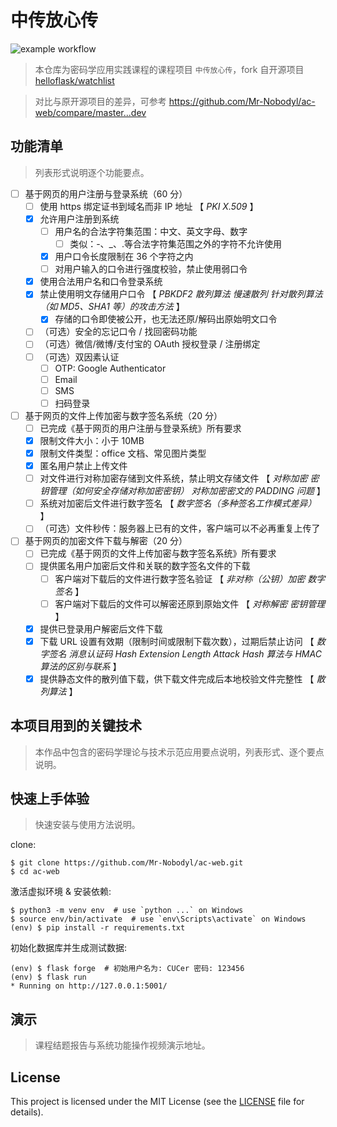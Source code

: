 # 中传放心传

![example workflow](https://github.com/Mr-Nobodyl/ac-web/actions/workflows/ac-web_CI.yaml/badge.svg)

> 本仓库为密码学应用实践课程的课程项目 `中传放心传`，fork 自开源项目 [helloflask/watchlist](https://github.com/helloflask/watchlist)

> 对比与原开源项目的差异，可参考 https://github.com/Mr-Nobodyl/ac-web/compare/master...dev

## 功能清单

> 列表形式说明逐个功能要点。

- [ ] 基于网页的用户注册与登录系统（60 分）
  - [ ] 使用 https 绑定证书到域名而非 IP 地址 【 _PKI_ _X.509_ 】
  - [x] 允许用户注册到系统
    - [ ] 用户名的合法字符集范围：中文、英文字母、数字
      - [ ] 类似：-、\_、.等合法字符集范围之外的字符不允许使用
    - [x] 用户口令长度限制在 36 个字符之内
    - [ ] 对用户输入的口令进行强度校验，禁止使用弱口令
  - [x] 使用合法用户名和口令登录系统
  - [x] 禁止使用明文存储用户口令 【 _PBKDF2_ _散列算法_ _慢速散列_ _针对散列算法（如 MD5、SHA1 等）的攻击方法_ 】
    - [x] 存储的口令即使被公开，也无法还原/解码出原始明文口令
  - [ ] （可选）安全的忘记口令 / 找回密码功能
  - [ ] （可选）微信/微博/支付宝的 OAuth 授权登录 / 注册绑定
  - [ ] （可选）双因素认证
    - [ ] OTP: Google Authenticator
    - [ ] Email
    - [ ] SMS
    - [ ] 扫码登录
- [ ] 基于网页的文件上传加密与数字签名系统（20 分）
  - [ ] 已完成《基于网页的用户注册与登录系统》所有要求
  - [x] 限制文件大小：小于 10MB
  - [x] 限制文件类型：office 文档、常见图片类型
  - [x] 匿名用户禁止上传文件
  - [ ] 对文件进行对称加密存储到文件系统，禁止明文存储文件 【 _对称加密_ _密钥管理（如何安全存储对称加密密钥）_ _对称加密密文的 PADDING 问题_ 】
  - [ ] 系统对加密后文件进行数字签名 【 _数字签名（多种签名工作模式差异）_ 】
  - [ ] （可选）文件秒传：服务器上已有的文件，客户端可以不必再重复上传了
- [ ] 基于网页的加密文件下载与解密（20 分）
  - [ ] 已完成《基于网页的文件上传加密与数字签名系统》所有要求
  - [ ] 提供匿名用户加密后文件和关联的数字签名文件的下载
    - [ ] 客户端对下载后的文件进行数字签名验证 【 _非对称（公钥）加密_ _数字签名_ 】
    - [ ] 客户端对下载后的文件可以解密还原到原始文件 【 _对称解密_ _密钥管理_ 】
  - [x] 提供已登录用户解密后文件下载
  - [x] 下载 URL 设置有效期（限制时间或限制下载次数），过期后禁止访问 【 _数字签名_ _消息认证码_ _Hash Extension Length Attack_ _Hash 算法与 HMAC 算法的区别与联系_ 】
  - [x] 提供静态文件的散列值下载，供下载文件完成后本地校验文件完整性 【 _散列算法_ 】

## 本项目用到的关键技术

> 本作品中包含的密码学理论与技术示范应用要点说明，列表形式、逐个要点说明。

## 快速上手体验

> 快速安装与使用方法说明。

clone:

```
$ git clone https://github.com/Mr-Nobodyl/ac-web.git
$ cd ac-web
```

激活虚拟环境 & 安装依赖:

```
$ python3 -m venv env  # use `python ...` on Windows
$ source env/bin/activate  # use `env\Scripts\activate` on Windows
(env) $ pip install -r requirements.txt
```

初始化数据库并生成测试数据:

```
(env) $ flask forge  # 初始用户名为: CUCer 密码: 123456
(env) $ flask run
* Running on http://127.0.0.1:5001/
```

## 演示

> 课程结题报告与系统功能操作视频演示地址。

## License

This project is licensed under the MIT License (see the
[LICENSE](LICENSE) file for details).
